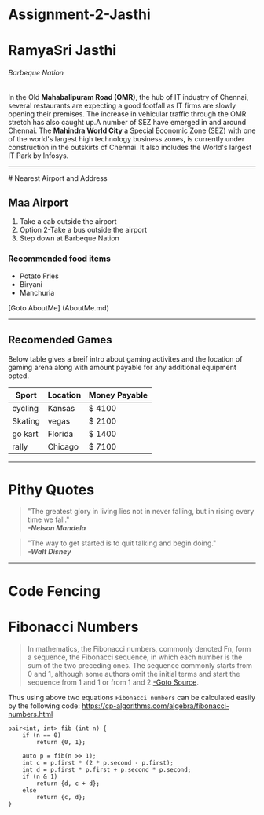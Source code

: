 # Assignment-2-Jasthi

# RamyaSri Jasthi

###### Barbeque Nation

In the Old **Mahabalipuram Road (OMR)**, the hub of IT industry of Chennai, several restaurants are expecting a good footfall as IT firms are slowly opening their premises. The increase in vehicular traffic through the OMR stretch has also caught up.A number of SEZ have emerged in and around Chennai. The **Mahindra World City** a Special Economic Zone (SEZ) with one of the world's largest high technology business zones, is currently under construction in the outskirts of Chennai. It also includes the World's largest IT Park by Infosys.

<hr>
# Nearest Airport and Address

## Maa Airport

1. Take a cab outside the airport
2. Option 2-Take a bus outside the airport
3. Step down at Barbeque Nation



### Recommended food items

* Potato Fries
* Biryani
* Manchuria

[Goto AboutMe] (AboutMe.md)

<hr>

## Recomended Games

Below table gives a breif intro about gaming activites and the location of gaming arena along with amount payable for any additional equipment opted.


|Sport | Location | Money Payable|
|  ---  |   ---   | :--- |
|cycling| Kansas | $ 4100|
|Skating| vegas | $ 2100|
|go kart| Florida | $ 1400|
|rally| Chicago | $ 7100|

<hr>

# Pithy Quotes

> "The greatest glory in living lies not in never falling, but in rising every time we fall."<br>
>***-Nelson Mandela***

>"The way to get started is to quit talking and begin doing."<br>
>***-Walt Disney***

<hr>

# Code Fencing

# Fibonacci Numbers

>In mathematics, the Fibonacci numbers, commonly denoted Fn, form a sequence, the Fibonacci sequence, in which each number is the sum of the two preceding ones. The sequence commonly starts from 0 and 1, although some authors omit the initial terms and start the sequence from 1 and 1 or from 1 and 2.[-Goto Source](https://en.wikipedia.org/wiki/Fibonacci_number).

Thus using above two equations `Fibonacci numbers` can be calculated easily by the following code: <https://cp-algorithms.com/algebra/fibonacci-numbers.html>

```
pair<int, int> fib (int n) {
    if (n == 0)
        return {0, 1};

    auto p = fib(n >> 1);
    int c = p.first * (2 * p.second - p.first);
    int d = p.first * p.first + p.second * p.second;
    if (n & 1)
        return {d, c + d};
    else
        return {c, d};
}
```

